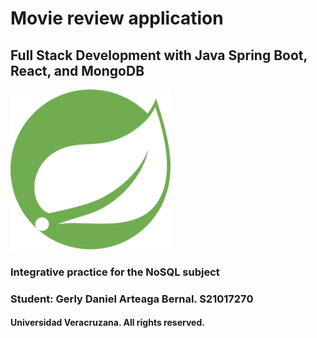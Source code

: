# Movie review application 
## Full Stack Development with Java Spring Boot, React, and MongoDB
![](./imgs/spring.png)

### Integrative practice for the NoSQL subject
### Student: Gerly Daniel Arteaga Bernal. S21017270
#### Universidad Veracruzana. All rights reserved.
